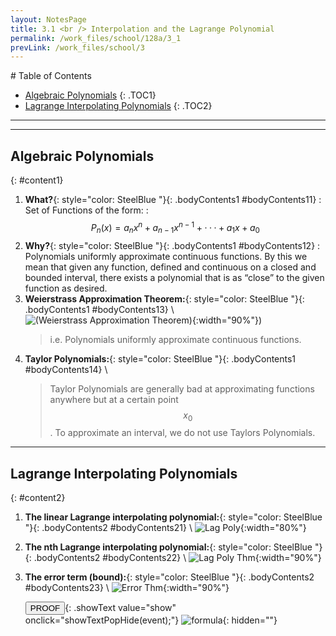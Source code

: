 ```yaml
---
layout: NotesPage
title: 3.1 <br /> Interpolation and the Lagrange Polynomial
permalink: /work_files/school/128a/3_1
prevLink: /work_files/school/3
---
```


<div markdown="1" class = "TOC">
# Table of Contents

  * [Algebraic Polynomials](#content1)
  {: .TOC1}
  * [Lagrange Interpolating Polynomials](#content2)
  {: .TOC2}
</div>

***
***

## Algebraic Polynomials
{: #content1}

1. **What?**{: style="color: SteelBlue  "}{: .bodyContents1 #bodyContents11}
    :   Set of Functions of the form:
    :   $$P_n(x) = a_nx^n + a_{n−1}x^{n−1} +···+ a_1x + a_0$$
2. **Why?**{: style="color: SteelBlue  "}{: .bodyContents1 #bodyContents12}
    :   Polynomials uniformly approximate continuous functions. By this we mean that
        given any function, defined and continuous on a closed and bounded interval, there exists a polynomial that is as “close” to the given function as desired.
3. **Weierstrass Approximation Theorem:**{: style="color: SteelBlue  "}{: .bodyContents1 #bodyContents13} \\
    ![(Weierstrass Approximation Theorem)](/main_files/128a/3/3.1/1.png){:width="90%"})
    > i.e. Polynomials uniformly approximate continuous functions.
4. **Taylor Polynomials:**{: style="color: SteelBlue  "}{: .bodyContents1 #bodyContents14} \\
    > Taylor Polynomials are generally bad at approximating functions anywhere but at a certain point $$x_0$$.
    > To approximate an interval, we do not use Taylors Polynomials.

***

## Lagrange Interpolating Polynomials
{: #content2}

1. **The linear Lagrange interpolating polynomial:**{: style="color: SteelBlue  "}{: .bodyContents2 #bodyContents21} \\
    ![Lag Poly](/main_files/128a/3/3.1/2.png){:width="80%"}

2. **The nth Lagrange interpolating polynomial:**{: style="color: SteelBlue  "}{: .bodyContents2 #bodyContents22} \\
    ![Lag Poly Thm](/main_files/128a/3/3.1/3.png){:width="90%"}
3. **The error term (bound):**{: style="color: SteelBlue  "}{: .bodyContents2 #bodyContents23} \\
    ![Error Thm](/main_files/128a/3/3.1/4.png){:width="90%"}

    <button>PROOF</button>{: .showText value="show"
     onclick="showTextPopHide(event);"}
    ![formula](/main_files/128a/3/3.1/derivation2.png){: hidden=""}
